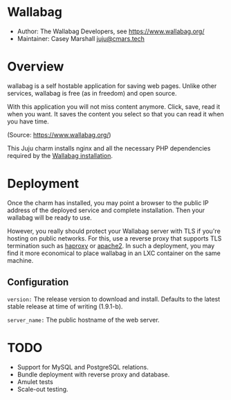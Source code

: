 # Wallabag

- Author: The Wallabag Developers, see https://www.wallabag.org/
- Maintainer: Casey Marshall <juju@cmars.tech>

# Overview

wallabag is a self hostable application for saving web pages. Unlike other
services, wallabag is free (as in freedom) and open source.

With this application you will not miss content anymore. Click, save, read it
when you want. It saves the content you select so that you can read it when you
have time.

(Source: https://www.wallabag.org/)

This Juju charm installs nginx and all the necessary PHP dependencies required
by the [Wallabag installation](http://doc.wallabag.org/en/Administrator/download_and_install.html).

# Deployment

Once the charm has installed, you may point a browser to the public IP address
of the deployed service and complete installation. Then your wallabag will be
ready to use.

However, you really should protect your Wallabag server with TLS if you're
hosting on public networks. For this, use a reverse proxy that supports TLS
termination such as
[haproxy](https://jujucharms.com/q/haproxy) or
[apache2](https://jujucharms.com/q/apache2). In such a deployment, you may find
it more economical to place wallabag in an LXC container on the same machine.

## Configuration

`version:` The release version to download and install. Defaults to the latest
stable release at time of writing (1.9.1-b).

`server_name:` The public hostname of the web server.

# TODO

- Support for MySQL and PostgreSQL relations.
- Bundle deployment with reverse proxy and database.
- Amulet tests
- Scale-out testing.

